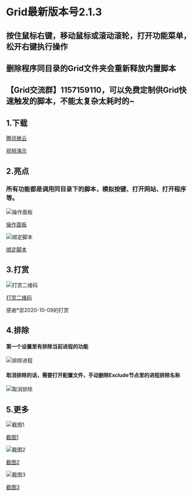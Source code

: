 Grid最新版本号2.1.3
====
## 按住鼠标右键，移动鼠标或滚动滚轮，打开功能菜单，松开右键执行操作
## 删除程序同目录的Grid文件夹会重新释放内置脚本
## 【Grid交流群】1157159110，可以免费定制供Grid快速触发的脚本，不能太复杂太耗时的~

## 1.下载

[腾讯微云](https://share.weiyun.com/EoHvFhk7)

[视频演示](https://www.bilibili.com/video/bv11i4y1E78H)


## 2.亮点

### 所有功能都是调用同目录下的脚本，模拟按键、打开网站、打开程序等。

![操作面板](https://meta.appinn.net/uploads/default/original/2X/7/75e79199aa8e3ca31a655d583433578d4141bae8.png)

[操作面板](https://meta.appinn.net/uploads/default/original/2X/7/75e79199aa8e3ca31a655d583433578d4141bae8.png)

![绑定脚本](https://meta.appinn.net/uploads/default/original/2X/5/58fd0be68efcce29a76aece547c1b9ecdca285fe.png)

[绑定脚本](https://meta.appinn.net/uploads/default/original/2X/5/58fd0be68efcce29a76aece547c1b9ecdca285fe.png)


## 3.打赏

![打赏二维码](https://meta.appinn.net/uploads/default/original/2X/2/2b969a6c353350a0258d8d2c0df2c4d8e6e015f7.png)

[打赏二维码](https://meta.appinn.net/uploads/default/original/2X/2/2b969a6c353350a0258d8d2c0df2c4d8e6e015f7.png)

感谢*崇2020-10-09的打赏

## 4.排除
#### 第一个设置里有排除当前进程的功能

![排除进程](https://meta.appinn.net/uploads/default/original/2X/5/58fb30d6f11104b6290efeed25f320322eacfdca.png)

#### 取消排除的话，需要打开配置文件，手动删除Exclude节点里的进程排除名称

![取消排除](https://meta.appinn.net/uploads/default/original/2X/6/64ef61a15f325ffbddd30609e8de70010f911718.png)

## 5.更多

![截图1](https://meta.appinn.net/uploads/default/original/2X/7/7a2f1d0ca25636292c7a42f8a349d72a398781e1.png)

[截图1](https://meta.appinn.net/uploads/default/original/2X/7/7a2f1d0ca25636292c7a42f8a349d72a398781e1.png)

![截图2](https://meta.appinn.net/uploads/default/original/2X/0/0a765d58f570970f6e56d01fc156d9fac4f80278.png)

[截图2](https://meta.appinn.net/uploads/default/original/2X/0/0a765d58f570970f6e56d01fc156d9fac4f80278.png)

![截图3](https://meta.appinn.net/uploads/default/original/2X/0/06ba86325c5c961710dec00b8f3a5ad5be351a44.png)

[截图3](https://meta.appinn.net/uploads/default/original/2X/0/06ba86325c5c961710dec00b8f3a5ad5be351a44.png)



